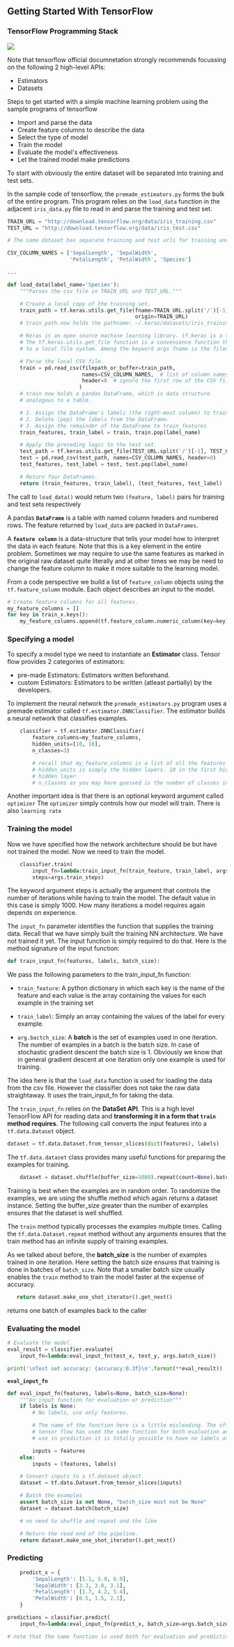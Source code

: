 ## Getting Started With TensorFlow

### TensorFlow Programming Stack

![](https://raw.githubusercontent.com/Diagon-Alley/TensorFlowDocs/master/static/tensorflow_programming_environment.png)

Note that tensorflow official documnetation strongly recommends focussing on the following 2 high-level APIs:
* Estimators
* Datasets

Steps to get started with a simple machine learning problem using the sample programs of tensorflow

* Import and parse the data
* Create feature columns to describe the data
* Select the type of model
* Train the model
* Evaluate the model's effectiveness
* Let the trained model make predictions

To start with obviously the entire dataset will be separated into training and test sets.

In the sample code of tensorflow, the `premade_estimators.py` forms the bulk of the entire program. This program relies on the `load_data` function in the adjacent `iris_data.py` file to read in and parse the training and test set.

```python
TRAIN_URL = "http://download.tensorflow.org/data/iris_training.csv"
TEST_URL = "http://download.tensorflow.org/data/iris_test.csv"

# The same dataset has separate training and test urls for training and test data

CSV_COLUMN_NAMES = ['SepalLength', 'SepalWidth',
                    'PetalLength', 'PetalWidth', 'Species']

...

def load_data(label_name='Species'):
    """Parses the csv file in TRAIN_URL and TEST_URL."""

    # Create a local copy of the training set.
    train_path = tf.keras.utils.get_file(fname=TRAIN_URL.split('/')[-1],
                                         origin=TRAIN_URL)
    # train_path now holds the pathname: ~/.keras/datasets/iris_training.csv

    # Keras is an open source machine learning library. tf.keras is a tensorflow implementation of keras
    # The tf.keras.utils.get_file function is a convenience function that simply copies a remote CSV file
    # to a local file system. Among the keyword args fname is the filename and the origin is the url origin

    # Parse the local CSV file.
    train = pd.read_csv(filepath_or_buffer=train_path,
                        names=CSV_COLUMN_NAMES,  # list of column names
                        header=0  # ignore the first row of the CSV file.
                       )
    # train now holds a pandas DataFrame, which is data structure
    # analogous to a table.

    # 1. Assign the DataFrame's labels (the right-most column) to train_label.
    # 2. Delete (pop) the labels from the DataFrame.
    # 3. Assign the remainder of the DataFrame to train_features
    train_features, train_label = train, train.pop(label_name)

    # Apply the preceding logic to the test set.
    test_path = tf.keras.utils.get_file(TEST_URL.split('/')[-1], TEST_URL)
    test = pd.read_csv(test_path, names=CSV_COLUMN_NAMES, header=0)
    test_features, test_label = test, test.pop(label_name)

    # Return four DataFrames.
    return (train_features, train_label), (test_features, test_label)
```

The call to `load_data()` would return two `(feature, label)` pairs for training and test sets respectively

A pandas **`DataFrame`** is a table with named column headers and numbered rows. The feature returned by `load_data` are packed in `DataFrames`.

A **`feature column`** is a data-structure that tells your model how to interpret the data in each feature. Note that this is a key element in the entire problem. Sometimes we may require to use the same features as marked in the original raw dataset quite literally and at other times we may be need to change the feature column to make it more suitable to the learning model.

From a code perspective we build a list of `feature_column` objects using the `tf.feature_column` module. Each object describes an input to the model. 

```python
# Create feature columns for all features.
my_feature_columns = []
for key in train_x.keys():
    my_feature_columns.append(tf.feature_column.numeric_column(key=key))
```

### Specifying a model

To specify a model type we need to instantiate an **Estimator** class. Tensor flow provides 2 categories of estimators:

* pre-made Estimators: Estimators written beforehand.
* custom Estimators: Estimators to be written (atleast partially) by the developers.

To implement the neural network the `premade_estimators.py` program uses a premade estimator called `tf.estimator.DNNClassifier`. The estimator builds a neural network that classifies examples.

```python
    classifier = tf.estimator.DNNClassifier(
        feature_columns=my_feature_columns,
        hidden_units=[10, 10],
        n_classes=3)

        # recall that my_feature_columns is a list of all the features using tf.feature_column with a key parameter
        # hidden_units is simply the hidden layers. 10 in the first hidden layer and 10 in the second 
        # hidden layer
        # n_classes as you may have guessed is the number of classes in which to classify
```

Another important idea is that there is an optional keyword argument called `optimizer` The `optimizer` simply controls how our model will train. There is also `learning rate`

### Training the model

Now we have specified how the network architecture should be but have not trained the model. Now we need to train the model.

```python
    classifier.train(
        input_fn=lambda:train_input_fn(train_feature, train_label, args.batch_size),
        steps=args.train_steps)
```

The keyword argument steps is actually the argument that controls the number of iterations while having to train the model. The default value in this case is simply 1000. How many iterations a model requires again depends on experience.

The `input_fn` parameter identifies the function that supplies the training data. Recall that we have simply built the training NN architecture. We have not trained it yet. The input function is simply required to do that. Here is the method signature of the input function:

```python
def train_input_fn(features, labels, batch_size):
```

We pass the following parameters to the train_input_fn function:

* `train_feature`: A python dictionary in which each key is the name of the feature and each value is the array containing the values for each example in the training set

* `train_label`: Simply an array containing the values of the label for every example.

* `arg.bactch_size`: A **batch** is the set of examples used in one iteration. The number of examples in a batch is the batch size. In case of stochastic gradient descent the batch size is 1. Obviously we know that in general gradient descent at one iteration only one example is used for training.

The idea here is that the `load_data` function is used for loading the data from the csv file. However the classifier does not take the raw data straightaway. It uses the train_input_fn for taking the data. 

The `train_input_fn` relies on the **DataSet API**. This is a high level TensorFlow API for reading data and **transforming it in a form that `train` method requires**. The following call converts the input features into a `tf.data.Dataset` object. 

```python
dataset = tf.data.Dataset.from_tensor_slices(dict(features), labels)
```

The `tf.data.dataset` class provides many useful functions for preparing the examples for training. 

```python
    dataset = dataset.shuffle(buffer_size=1000).repeat(count=None).batch(batch_size)
```

Training is best when the examples are in random order. To randomize the examples, we are using the shuffle method which again returns a dataset instance. Setting the buffer_size greater than the number of examples ensures that the dataset is well shuffled. 

The `train` method typically processes the examples multiple times. Calling the `tf.data.Dataset.repeat` method without any arguments ensures that the train method has an infinite supply of training examples.

As we talked about before, the **batch_size** is the number of examples trained in one iteration. Here setting the batch size ensures that training is done in batches of `batch_size`. Note that a smaller batch size usually enables the `train` method to train the model faster at the expense of accuracy.


```python
   return dataset.make_one_shot_iterator().get_next()
```  
returns one batch of examples back to the caller

### Evaluating the model

```python
# Evaluate the model.
eval_result = classifier.evaluate(
    input_fn=lambda:eval_input_fn(test_x, test_y, args.batch_size))

print('\nTest set accuracy: {accuracy:0.3f}\n'.format(**eval_result))
```

**`eval_input_fn`**

```python
def eval_input_fn(features, labels=None, batch_size=None):
    """An input function for evaluation or prediction"""
    if labels is None:
        # No labels, use only features.

        # The name of the function here is a little misleading. The official documentation of
        # tensor flow has used the same function for both evaluation and prediction therefore during the 
        # use in prediction it is totally possible to have no labels at all. 

        inputs = features
    else:
        inputs = (features, labels)

    # Convert inputs to a tf.dataset object.
    dataset = tf.data.Dataset.from_tensor_slices(inputs)

    # Batch the examples
    assert batch_size is not None, "batch_size must not be None"
    dataset = dataset.batch(batch_size)

    # no need to shuffle and repeat and the like

    # Return the read end of the pipeline.
    return dataset.make_one_shot_iterator().get_next()
```

### Predicting

```python
    predict_x = {
        'SepalLength': [5.1, 5.9, 6.9],
        'SepalWidth': [3.3, 3.0, 3.1],
        'PetalLength': [1.7, 4.2, 5.4],
        'PetalWidth': [0.5, 1.5, 2.1],
    }
```

```python
predictions = classifier.predict(
    input_fn=lambda:eval_input_fn(predict_x, batch_size=args.batch_size))

# note that the same function is used both for evaluation and prediction
```

